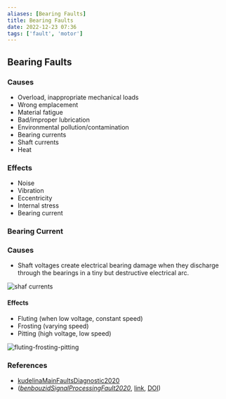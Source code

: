 ```yaml
---
aliases: [Bearing Faults]
title: Bearing Faults
date: 2022-12-23 07:36
tags: ['fault', 'motor']
---
```


## Bearing Faults

### Causes

- Overload, inappropriate mechanical loads
- Wrong emplacement
- Material fatigue
- Bad/improper lubrication
- Environmental pollution/contamination
- Bearing currents
- Shaft currents
- Heat

### Effects

- Noise
- Vibration
- Eccentricity
- Internal stress
- Bearing current

### Bearing Current

### Causes

- Shaft voltages create electrical bearing damage when they discharge through the bearings in a tiny but destructive electrical arc.

![shaf currents](https://b2600047.smushcdn.com/2600047/wp-content/uploads/2017/06/Motor-Currents.jpg?lossy=1&strip=1&webp=1)

#### Effects

- Fluting (when low voltage, constant speed)
- Frosting (varying speed)
- Pitting (high voltage, low speed)

![fluting-frosting-pitting](https://blog.est-aegis.com/hs-fs/hubfs/Imported_Blog_Media/Bearing-Damage-Labeld-240x300.jpg?width=360&height=450&name=Bearing-Damage-Labeld-240x300.jpg)

### References

- [kudelinaMainFaultsDiagnostic2020](zotero/kudelinaMainFaultsDiagnostic2020.md)
- (_[benbouzidSignalProcessingFault2020](zotero://select/library/items/8J7VLLY9)_, [link](https://digital-library.theiet.org/content/books/po/pbpo153e), [DOI](https://doi.org/))